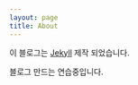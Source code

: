 ```yaml
---
layout: page
title: About
---
```


이 블로그는 [Jekyll](https://jekyllrb.com/) 제작 되었습니다.

블로그 만드는 연습중입니다.